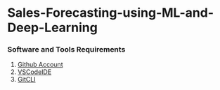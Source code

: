 # Sales-Forecasting-using-ML-and-Deep-Learning

### Software and Tools Requirements


1. [Github Account](https://github.com/jafarliu/boston_house_pricing)
3. [VSCodeIDE](https://code.visualstudio.com/)
4. [GitCLI](https://git-scm.com/book/en/v2/Getting-Started-The-Command-Line)
